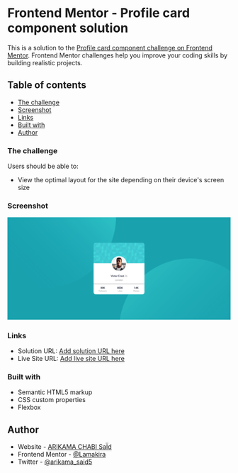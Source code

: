 # Frontend Mentor - Profile card component solution

This is a solution to the [Profile card component challenge on Frontend Mentor](https://www.frontendmentor.io/challenges/profile-card-component-cfArpWshJ). Frontend Mentor challenges help you improve your coding skills by building realistic projects. 

## Table of contents

  - [The challenge](#the-challenge)
  - [Screenshot](#screenshot)
  - [Links](#links)
  - [Built with](#built-with)
  - [Author](#author)


### The challenge

Users should be able to:

- View the optimal layout for the site depending on their device's screen size

### Screenshot

![](Screenshot%202023-09-12%20at%2009-41-40%20Profil%20Card%20Component.png)

### Links

- Solution URL: [Add solution URL here](https://your-solution-url.com)
- Live Site URL: [Add live site URL here](https://your-live-site-url.com)

### Built with

- Semantic HTML5 markup
- CSS custom properties
- Flexbox

## Author

- Website - [ARIKAMA CHABI SaÏd](https://www.your-site.com)
- Frontend Mentor - [@Lamakira](https://www.frontendmentor.io/profile/Lamakira)
- Twitter - [@arikama_said5](https://twitter.com/arikama_said5)